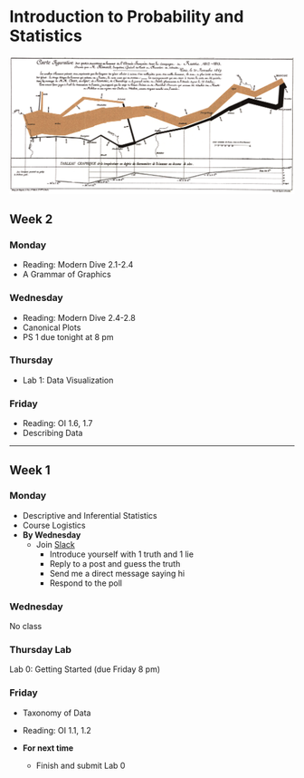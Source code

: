 # Introduction to Probability and Statistics

![](slides/files/minard.png)


## Week 2

### Monday

- Reading: Modern Dive 2.1-2.4
- A Grammar of Graphics

### Wednesday

- Reading: Modern Dive 2.4-2.8
- Canonical Plots
- PS 1 due tonight at 8 pm

### Thursday

- Lab 1: Data Visualization

### Friday

- Reading: OI 1.6, 1.7
- Describing Data



* * *

## Week 1

### Monday

- Descriptive and Inferential Statistics
- Course Logistics
- **By Wednesday**
    - Join [Slack](https://join.slack.com/t/reed-stats-ds/shared_invite/enQtOTEwMDQyODkzNjUwLTM1MWNjZjQ5NTA5ZmMyMmQ4ZjhhYTk1Y2ZkMDE0NjRlZDBhMmE4OTg4OWJjNWUzNTFlOGIzYjE5NjA0ZmM0YzM)
        - Introduce yourself with 1 truth and 1 lie
        - Reply to a post and guess the truth
        - Send me a direct message saying hi
        - Respond to the poll

### Wednesday

No class

### Thursday Lab

Lab 0: Getting Started (due Friday 8 pm)

### Friday

- Taxonomy of Data
- Reading: OI 1.1, 1.2

- **For next time**
    - Finish and submit Lab 0